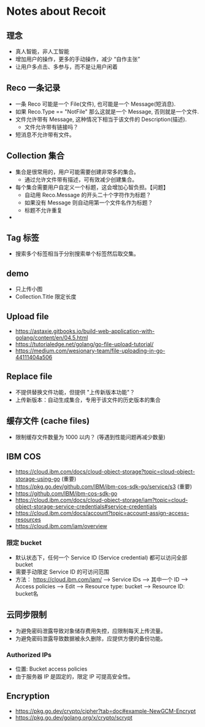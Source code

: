 # Notes about Recoit



## 理念

- 真人智能，非人工智能
- 增加用户的操作，更多的手动操作，减少 “自作主张”
- 让用户多点击、多参与，而不是让用户闲着



## Reco 一条记录

- 一条 Reco 可能是一个 File(文件), 也可能是一个 Message(短消息).
- 如果 Reco.Type == "NotFile" 那么这就是一个 Message, 否则就是一个文件.
- 文件允许带有 Message, 这种情况下相当于该文件的 Description(描述).
  - 文件允许带有链接吗？
- 短消息不允许带有文件。



## Collection 集合

- 集合是很常用的，用户可能需要创建非常多的集合。
  - 通过允许文件带有描述，可有效减少创建集合。
- 每个集合需要用户自定义一个标题，这会增加心智负担。【问题】
  - 自动用 Reco.Message 的开头二十个字符作为标题？
  - 如果没有 Message 则自动用第一个文件名作为标题？
  - 标题不允许重复
- 



## Tag 标签

- 搜索多个标签相当于分别搜索单个标签然后取交集。



## demo

- 只上传小图
- Collection.Title 限定长度



## Upload file

- https://astaxie.gitbooks.io/build-web-application-with-golang/content/en/04.5.html
- https://tutorialedge.net/golang/go-file-upload-tutorial/
- https://medium.com/wesionary-team/file-uploading-in-go-44111404a506



## Replace file

- 不提供替换文件功能，但提供 "上传新版本功能"？
- 上传新版本：自动生成集合，专用于该文件的历史版本的集合



## 缓存文件 (cache files)

- 限制缓存文件数量为 1000 以内？ (等遇到性能问题再减少数量)



## IBM COS

- https://cloud.ibm.com/docs/cloud-object-storage?topic=cloud-object-storage-using-go (重要)
- https://pkg.go.dev/github.com/IBM/ibm-cos-sdk-go/service/s3 (重要)
- https://github.com/IBM/ibm-cos-sdk-go
- https://cloud.ibm.com/docs/cloud-object-storage/iam?topic=cloud-object-storage-service-credentials#service-credentials
- https://cloud.ibm.com/docs/account?topic=account-assign-access-resources
- https://cloud.ibm.com/iam/overview



### 限定 bucket

- 默认状态下，任何一个 Service ID (Service credential) 都可以访问全部 bucket
- 需要手动限定 Service ID 的可访问范围
- 方法： https://cloud.ibm.com/iam/ --> Service IDs --> 其中一个 ID --> Access policies --> Edit --> Resource type: bucket --> Resource ID: bucket名



## 云同步限制

- 为避免密码泄露导致对象储存费用失控，应限制每天上传流量。
- 为避免密码泄露导致数据被永久删除，应提供方便的备份功能。

### Authorized IPs

- 位置: Bucket access policies
- 由于服务器 IP 是固定的，限定 IP 可提高安全性。



## Encryption

- https://pkg.go.dev/crypto/cipher?tab=doc#example-NewGCM-Encrypt
- https://pkg.go.dev/golang.org/x/crypto/scrypt

